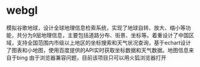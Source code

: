 # webgl
模拟谷歌地球，设计全球地理信息检索系统，实现了地球自转、放大、缩小等功能，共分为9层地理信息，主要包括道路分布、街景、坐标等。着重设计了中国区域，支持全国范围内市级以上地区的坐标搜索和天气状况查询，基于echart设计了图表和小地图，使用百度提供的API实时获取坐标数据和天气数据。地图信息来自于bing
由于浏览器兼容问题，目前该项目只可以用火狐浏览器打开
